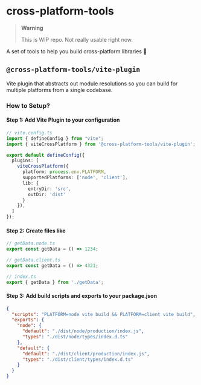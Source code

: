 # cross-platform-tools

> **Warning**
>
> This is WIP repo. Not really usable right now.

A set of tools to help you build cross-platform libraries 🚀

## `@cross-platform-tools/vite-plugin`

Vite plugin that abstracts out module resolutions so you can build for multiple platforms from a single codebase.

### How to Setup?

#### Step 1: Add Vite Plugin to your configuration

```ts
// vite.config.ts
import { defineConfig } from "vite";
import { viteCrossPlatform } from '@cross-platform-tools/vite-plugin';

export default defineConfig({
  plugins: [
    viteCrossPlatform({ 
      platform: process.env.PLATFORM, 
      supportedPlatforms: ['node', 'client'],
      lib: {
        entryDir: 'src',
        outDir: 'dist'
      } 
    }),
  ]
});
```

#### Step 2: Create files like


```ts
// getData.node.ts
export const getData = () => 1234;
```


```ts
// getData.client.ts
export const getData = () => 4321;
```


```ts
// index.ts
export { getData } from './getData';
```

#### Step 3: Add build scripts and exports to your package.json

```json
{
  "scripts": "PLATFORM=node vite build && PLATFORM=client vite build",
  "exports": {
    "node": {
      "default": "./dist/node/production/index.js",
      "types": "./dist/node/types/index.d.ts"
    },
    "default": {
      "default": "./dist/client/production/index.js",
      "types": "./dist/client/types/index.d.ts"
    }
  }
}
```